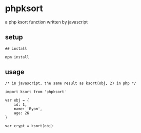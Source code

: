 # phpksort
a php ksort function written by javascript

## setup


```
## install

npm install

```

## usage

```
/* in javascript, the same result as ksort(obj, 2) in php */

import ksort from 'phpksort'

var obj = {
	id: 1,
	name: 'Ryan',
	age: 26
}

var crypt = ksort(obj)

```